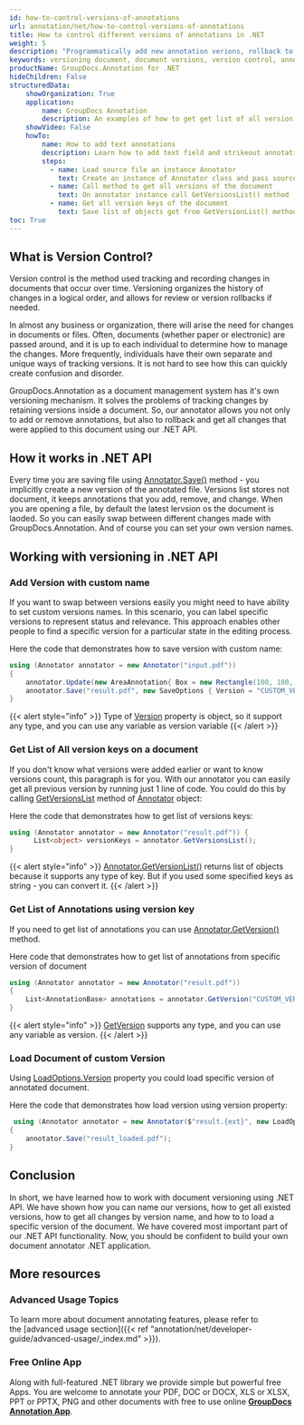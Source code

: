 ```yaml
---
id: how-to-control-versions-of-annotations
url: annotation/net/how-to-control-versions-of-annotations
title: How to control different versions of annotations in .NET
weight: 5
description: "Programmatically add new annotation verions, rollback to previous version, control document versions using .NET API."
keywords: versioning document, document versions, version control, annotations.
productName: GroupDocs.Annotation for .NET
hideChildren: False
structuredData:
    showOrganization: True
    application:    
        name: GroupDocs Annotation
        description: An examples of how to get get list of all version keys using .NET API.
    showVideo: False
    howTo:
        name: How to add text annotations
        description: Learn how to add text field and strikeout annotations to the PDF document
        steps:
          - name: Load source file an instance Annotator
            text: Create an instance of Annotator class and pass source file path as a constructor parameter. You may specify absolute or relative file path as per your requirements. 
          - name: Call method to get all versions of the document
            text: On annotator instance call GetVersionsList() method
          - name: Get all version keys of the document
            text: Save list of objects got from GetVersionList() method
toc: True
---
```


## What is Version Control?

Version control is the method used tracking and recording changes in documents that occur over time. Versioning organizes the history of changes in a logical order, and allows for review or version rollbacks if needed.

In almost any business or organization, there will arise the need for changes in documents or files. Often, documents (whether paper or electronic) are passed around, and it is up to each individual to determine how to manage the changes. More frequently, individuals have their own separate and unique ways of tracking versions. It is not hard to see how this can quickly create confusion and disorder.

GroupDocs.Annotation as a document management system has it's own versioning mechanism. It solves the problems of tracking changes by retaining versions inside a document. So, our annotator allows you not only to add or remove annotations, but also to rollback and get all changes that were applied to this document using our .NET API.

## How it works in .NET API

Every time you are saving file using [Annotator.Save()](https://reference.groupdocs.com/annotation/net/groupdocs.annotation/annotator/methods/save/index) method - you implicitly create a new version of the annotated file. Versions list stores not document, it keeps annotations that you add, remove, and change. When you are opening a file, by default the latest lervsion os the document is laoded. So you can easily swap between different changes made with GroupDocs.Annotation. And of course you can set your own version names.


## Working with versioning in .NET API

### Add Version with custom name

If you want to swap between versions easily you might need to have ability to set custom versions names.
In this scenario, you can label specific versions to represent status and relevance. This approach enables other people to find a specific version for a particular state in the editing process.

Here the code that demonstrates how to save version with custom name:

```csharp
using (Annotator annotator = new Annotator("input.pdf"))
{
	annotator.Update(new AreaAnnotation{ Box = new Rectangle(100, 100, 100, 100) });
	annotator.Save("result.pdf", new SaveOptions { Version = "CUSTOM_VERSION" });
}
```
{{< alert style="info" >}}
Type of [Version](https://reference.groupdocs.com/annotation/net/groupdocs.annotation.options/saveoptions/properties/version) property is object, so it support any type, and you can use any variable as version variable
{{< /alert >}}


### Get List of All version keys on a document
If you don't know what versions were added earlier or want to know versions count, this paragraph is for you. With our annotator you can easily get all previous version by running just 1 line of code. You could do this by calling [GetVersionsList](https://reference.groupdocs.com/annotation/net/groupdocs.annotation/annotator/methods/getversionslist) method of [Annotator](https://reference.groupdocs.com/annotation/net/groupdocs.annotation/annotator) object:

Here the code that demonstrates how to get list of versions keys:
```csharp
using (Annotator annotator = new Annotator("result.pdf")) { 
      List<object> versionKeys = annotator.GetVersionsList();
}
```
{{< alert style="info" >}}
[Annotator.GetVersionList()](https://reference.groupdocs.com/annotation/net/groupdocs.annotation/annotator/methods/getversionslist) returns list of objects because it supports any type of key. But if you used some specified keys as string - you can convert it.
{{< /alert >}}


### Get List of Annotations using version key
If you need to get list of annotations you can use [Annotator.GetVersion()](https://reference.groupdocs.com/annotation/net/groupdocs.annotation/annotator/methods/getversionslist) method.


Here code that demonstrates how to get list of annotations from specific version of document
```csharp
using (Annotator annotator = new Annotator("result.pdf"))
{
    List<AnnotationBase> annotations = annotator.GetVersion("CUSTOM_VERSION");
}
```
{{< alert style="info" >}}
[GetVersion](https://reference.groupdocs.com/annotation/net/groupdocs.annotation/annotator/methods/getversionslist) supports any type, and you can use any variable as version.
{{< /alert >}}


### Load Document of custom Version
Using [LoadOptions.Version](https://reference.groupdocs.com/annotation/net/groupdocs.annotation.options/loadoptions/properties/version) property you could load specific version of annotated document.


Here the code that demonstrates how load version using version property:
```csharp
 using (Annotator annotator = new Annotator($"result.{ext}", new LoadOptions { Version = "CUSTOM_VERSION" }))
{
	annotator.Save("result_loaded.pdf");
}
```

## Conclusion

In short, we have learned how to work with document versioning using .NET API. We have shown how you can name our versions, how to get all existed versions, how to get all changes by version name, and how to to load a specific version of the document. We have covered most important part of our .NET API functionality. Now, you should be confident to build your own document annotator .NET application. 

## More resources
### Advanced Usage Topics
To learn more about document annotating features, please refer to the [advanced usage section]({{< ref "annotation/net/developer-guide/advanced-usage/_index.md" >}}).
    

### Free Online App
Along with full-featured .NET library we provide simple but powerful free Apps.
You are welcome to annotate your PDF, DOC or DOCX, XLS or XLSX, PPT or PPTX, PNG and other documents with free to use online **[GroupDocs Annotation App](https://products.groupdocs.app/annotation)**.
